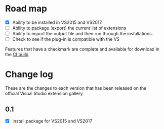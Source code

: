 # Road map

- [x] Ability to be installed in VS2015 and VS2017
- [ ] Ability to package (export) the current list of extensions
- [ ] Ability to import the output file and then run through the installations. 
- [ ] Check to see if the plug-in is compatible with the VS 

Features that have a checkmark are complete and available for
download in the
[CI build](http://vsixgallery.com/extension/1af89e05-b2dc-49ec-8e91-1521f83f7467/).

# Change log

These are the changes to each version that has been released
on the official Visual Studio extension gallery.

## 0.1

- [x] Install package for VS2015 and VS2017